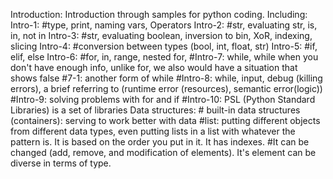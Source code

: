 Introduction: Introduction through samples for python coding. Including: Intro-1: #type, print, naming vars, Operators Intro-2: #str, evaluating str, is, in, not in Intro-3: #str, evaluating boolean, inversion to bin, XoR, indexing, slicing Intro-4: #conversion between types (bool, int, float, str) Intro-5: #if, elif, else Intro-6: #for, in, range, nested for, #Intro-7: while, while when you don't have enough info, unlike for, we also would have a situation that shows false #7-1: another form of while #Intro-8: while, input, debug (killing errors), a brief referring to (runtime error (resources), semantic error(logic)) #Intro-9: solving problems with for and if #Intro-10: PSL (Python Standard Libraries) is a set of libraries
Data structures: # built-in data structures (containers): serving to work better with data
#list: putting different objects from different data types, even putting lists in a list with whatever the pattern is. It is based on the order you put in it. It has indexes.
#It can be changed (add, remove, and modification of elements). It's element can be diverse in terms of type.
